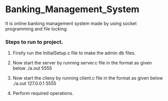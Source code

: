# Banking_Management_System
It is online banking management system made by using socket programming and file locking.

### Steps to run to project.

1. Firstly run the InitialSetup.c file to make the admin db files.

2. Now start the server by running server.c file in the format as given below
   ./a.out 5555
   
3. Now start the clieny by running client.c file in the format as given below
   ./a.out 127.0.0.1 5555
   
4. Perform required operations.
